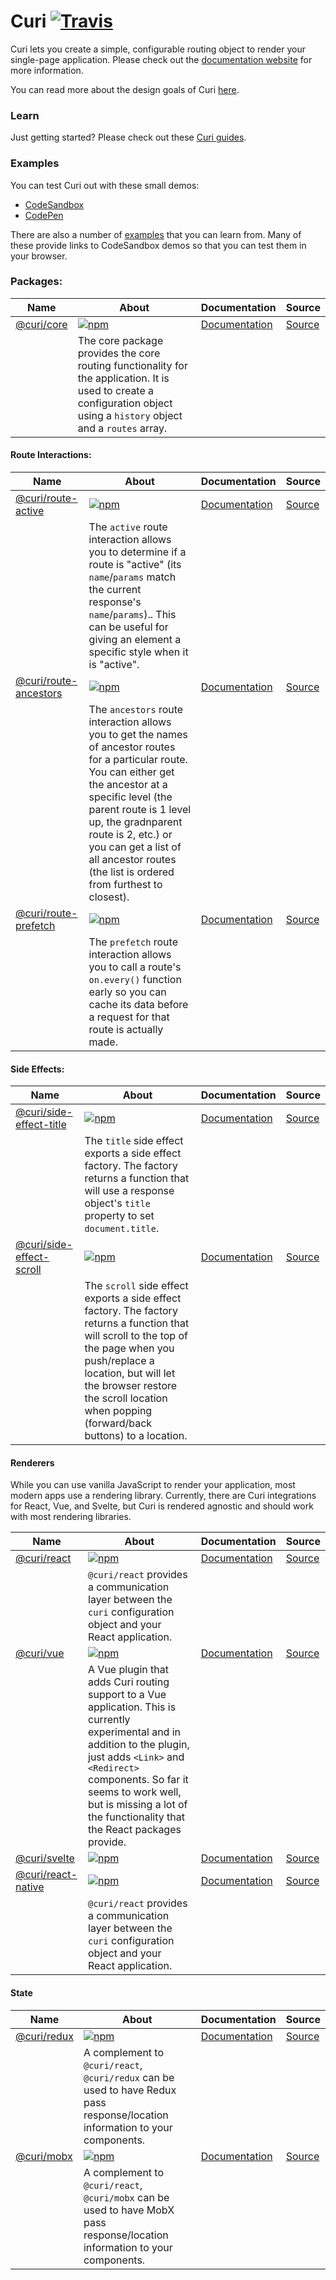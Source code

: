 # Curi [![Travis][build-badge]][build]

Curi lets you create a simple, configurable routing object to render your single-page application. Please check out the [documentation website](https://curi.js.org/) for more information.

You can read more about the design goals of Curi [here](DESIGN_GOALS.md).

### Learn

Just getting started? Please check out these [Curi guides](https://curi.js.org/guides/getting-started/).

<!--For a reference to some of the terms used with Curi, please see the [glossary](./docs/GLOSSARY.md)-->

### Examples

You can test Curi out with these small demos:
* [CodeSandbox](https://codesandbox.io/embed/gLX5W2gvj)
* [CodePen](https://codepen.io/pshrmn/pen/mmebOK)

There are also a number of [examples](/examples) that you can learn from. Many of these provide links to CodeSandbox demos so that you can test them in your browser.

### Packages:

|Name|About|Documentation|Source|
|---|---|---|---|
|[@curi/core](/packages/core)|[![npm][@curi/core-version-badge]][npm-@curi/core]|[Documentation](https://curi.js.org/packages/@curi/curi/)|[Source](/packages/core/src)|
||The core package provides the core routing functionality for the application. It is used to create a configuration object using a `history` object and a `routes` array.|

#### Route Interactions:

|Name|About|Documentation|Source|
|---|---|---|---|
|[@curi/route-active](/packages/interactions/route-active)|[![npm][@curi/route-active-version-badge]][npm-@curi/route-active]|[Documentation](https://curi.js.org/packages/@curi/addon-active/)|[Source](/packages/interactions/route-active/src)|
||The `active` route interaction allows you to determine if a route is "active" (its `name`/`params` match the current response's `name`/`params`).. This can be useful for giving an element a specific style when it is "active".|
|[@curi/route-ancestors](/packages/interactions/route-ancestors)|[![npm][@curi/route-ancestors-version-badge]][npm-@curi/route-ancestors]|[Documentation](https://curi.js.org/packages/@curi/route-ancestors/)|[Source](/packages/interactions/route-ancestors/src)|
||The `ancestors` route interaction allows you to get the names of ancestor routes for a particular route. You can either get the ancestor at a specific level (the parent route is 1 level up, the gradnparent route is 2, etc.) or you can get a list of all ancestor routes (the list is ordered from furthest to closest).|
|[@curi/route-prefetch](/packages/interactions/route-prefetch)|[![npm][@curi/route-prefetch-version-badge]][npm-@curi/route-prefetch]|[Documentation](https://curi.js.org/packages/@curi/addon-prefetch/)|[Source](/packages/interactions/route-prefetch/src)|
||The `prefetch` route interaction allows you to call a route's `on.every()` function early so you can cache its data before a request for that route is actually made.|

#### Side Effects:

|Name|About|Documentation|Source|
|---|---|---|---|
|[@curi/side-effect-title](/packages/side-effects/side-effect-title)|[![npm][@curi/side-effect-title-version-badge]][npm-@curi/side-effect-title]|[Documentation](https://curi.js.org/packages/@curi/side-effect-title/)|[Source](/packages/side-effects/side-effect-title/src)|
||The `title` side effect exports a side effect factory. The factory returns a function that will use a response object's `title` property to set `document.title`.|
|[@curi/side-effect-scroll](/packages/side-effects/side-effect-scroll)|[![npm][@curi/side-effect-scroll-version-badge]][npm-@curi/side-effect-scroll]|[Documentation](https://curi.js.org/packages/@curi/side-effect-scroll/)|[Source](/packages/side-effects/side-effect-scroll/src)|
||The `scroll` side effect exports a side effect factory. The factory returns a function that will scroll to the top of the page when you push/replace a location, but will let the browser restore the scroll location when popping (forward/back buttons) to a location.|

#### Renderers

While you can use vanilla JavaScript to render your application, most modern apps use a rendering library. Currently, there are Curi integrations for React, Vue, and Svelte, but Curi is rendered agnostic and should work with most rendering libraries.

|Name|About|Documentation|Source|
|---|---|---|---|
|[@curi/react](/packages/react)|[![npm][@curi/react-version-badge]][npm-@curi/react]|[Documentation](https://curi.js.org/packages/@curi/react/)|[Source](/packages/react/src)|
||`@curi/react` provides a communication layer between the `curi` configuration object and your React application.|
|[@curi/vue](/packages/vue)|[![npm][@curi/vue-version-badge]][npm-@curi/vue]|[Documentation](https://curi.js.org/packages/@curi/vue/)|[Source](/packages/vue/src)|
||A Vue plugin that adds Curi routing support to a Vue application. This is currently experimental and in addition to the plugin, just adds `<Link>` and `<Redirect>` components. So far it seems to work well, but is missing a lot of the functionality that the React packages provide.|
|[@curi/svelte](/packages/svelte)|[![npm][@curi/svelte-version-badge]][npm-@curi/svelte]|[Documentation](https://curi.js.org/packages/@curi/svelte/)|[Source](/packages/svelte/src)|
|[@curi/react-native](/packages/react-native)|[![npm][@curi/react-native-version-badge]][npm-@curi/react-native]|[Documentation](https://curi.js.org/packages/@curi/react-native/)|[Source](/packages/react-native/src)|
||`@curi/react` provides a communication layer between the `curi` configuration object and your React application.|

#### State

|Name|About|Documentation|Source|
|---|---|---|---|
|[@curi/redux](/packages/redux)|[![npm][@curi/redux-version-badge]][npm-@curi/redux]|[Documentation](https://curi.js.org/packages/@curi/redux/)|[Source](/packages/redux/src)|
||A complement to `@curi/react`, `@curi/redux` can be used to have Redux pass response/location information to your components.|
|[@curi/mobx](/packages/mobx)|[![npm][@curi/mobx-version-badge]][npm-@curi/mobx]|[Documentation](https://curi.js.org/packages/@curi/mobx/)|[Source](/packages/mobx/src)|
||A complement to `@curi/react`, `@curi/mobx` can be used to have MobX pass response/location information to your components.|

[build-badge]: https://img.shields.io/travis/pshrmn/curi/master.svg
[build]: https://travis-ci.org/pshrmn/curi

[@curi/core-version-badge]: https://img.shields.io/npm/v/@curi/core.svg
[npm-@curi/core]: https://npmjs.com/package/@curi/core

[@curi/route-prefetch-version-badge]: https://img.shields.io/npm/v/@curi/route-prefetch.svg
[npm-@curi/route-prefetch]: https://npmjs.com/package/@curi/route-prefetch

[@curi/route-active-version-badge]: https://img.shields.io/npm/v/@curi/route-active.svg
[npm-@curi/route-active]: https://npmjs.com/package/@curi/route-active

[@curi/route-ancestors-version-badge]: https://img.shields.io/npm/v/@curi/route-ancestors.svg
[npm-@curi/route-ancestors]: https://npmjs.com/package/@curi/route-ancestors

[@curi/side-effect-title-version-badge]: https://img.shields.io/npm/v/@curi/side-effect-title.svg
[npm-@curi/side-effect-title]: https://npmjs.com/package/@curi/side-effect-title

[@curi/side-effect-scroll-version-badge]: https://img.shields.io/npm/v/@curi/side-effect-scroll.svg
[npm-@curi/side-effect-scroll]: https://npmjs.com/package/@curi/side-effect-scroll

[@curi/react-version-badge]: https://img.shields.io/npm/v/@curi/react.svg
[npm-@curi/react]: https://npmjs.com/package/@curi/react

[@curi/react-native-version-badge]: https://img.shields.io/npm/v/@curi/react-native.svg
[npm-@curi/react-native]: https://npmjs.com/package/@curi/react-native

[@curi/vue-version-badge]: https://img.shields.io/npm/v/@curi/vue.svg
[npm-@curi/vue]: https://npmjs.com/package/@curi/vue

[@curi/svelte-version-badge]: https://img.shields.io/npm/v/@curi/svelte.svg
[npm-@curi/svelte]: https://npmjs.com/package/@curi/svelte

[@curi/redux-version-badge]: https://img.shields.io/npm/v/@curi/redux.svg
[npm-@curi/redux]: https://npmjs.com/package/@curi/redux

[@curi/mobx-version-badge]: https://img.shields.io/npm/v/@curi/mobx.svg
[npm-@curi/mobx]: https://npmjs.com/package/@curi/mobx
